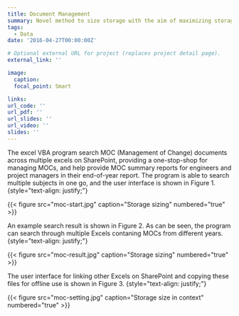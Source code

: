 ```yaml
---
title: Document Management
summary: Novel method to size storage with the aim of maximizing storage utilization and eliminating wasted storage capcacity.
tags:
  - Data
date: '2016-04-27T00:00:00Z'

# Optional external URL for project (replaces project detail page).
external_link: ''

image:
  caption: 
  focal_point: Smart

links:
url_code: ''
url_pdf: ''
url_slides: ''
url_video: ''
slides: ''
---
```


The excel VBA program search MOC (Management of Change) documents across multiple excels on SharePoint, providing a one-stop-shop for managing MOCs, and help provide MOC summary reports for engineers and project managers in their end-of-year report. The program is able to search multiple subjects in one go, and the user interface is shown in Figure 1.
{style="text-align: justify;"}

{{< figure src="moc-start.jpg" caption="Storage sizing" numbered="true" >}}

An example search result is shown in Figure 2. As can be seen, the program can search through multiple Excels contaning MOCs from different years. 
{style="text-align: justify;"}

{{< figure src="moc-result.jpg" caption="Storage sizing" numbered="true" >}}


The user interface for linking other Excels on SharePoint and copying these files for offline use is shown in Figure 3. 
{style="text-align: justify;"}

{{< figure src="moc-setting.jpg" caption="Storage size in context" numbered="true" >}}

